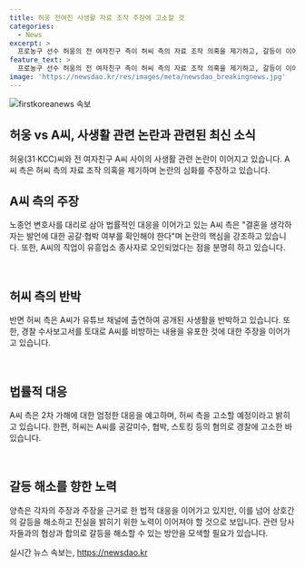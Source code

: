 ```yaml
---
title: 허웅 전여친 사생활 자료 조작 주장에 고소할 것
categories:
  - News
excerpt: >
  프로농구 선수 허웅의 전 여자친구 측이 허씨 측의 자료 조작 의혹을 제기하고, 갈등이 이어지고 있다. A씨 측은 허씨가 언론에 공개한 정보가 사실이 아니라고 주장하며, 관련하여 법적 대응을 예고했다. 허씨는 유튜브 방송을 통해 두 사람 간의 사건을 밝히는 등 여러 가지 주장을 하고 있는 상황이다. 노종언 변호사는 A씨를 대리하여 허씨의 주장에 대해 반박했으며, 해당 사안에 대한 수사 결과를 통해 진실을 밝히겠다는 입장을 밝히고 있다.
feature_text: >
  프로농구 선수 허웅의 전 여자친구 측이 허씨 측의 자료 조작 의혹을 제기하고, 갈등이 이어지고 있다. A씨 측은 허씨가 언론에 공개한 정보가 사실이 아니라고 주장하며, 관련하여 법적 대응을 예고했다. 허씨는 유튜브 방송을 통해 두 사람 간의 사건을 밝히는 등 여러 가지 주장을 하고 있는 상황이다. 노종언 변호사는 A씨를 대리하여 허씨의 주장에 대해 반박했으며, 해당 사안에 대한 수사 결과를 통해 진실을 밝히겠다는 입장을 밝히고 있다.
image: 'https://newsdao.kr/res/images/meta/newsdao_breakingnews.jpg'
---
```


<p><img src="https://newsdao.kr/res/images/meta/newsdao_breakingnews.jpg" alt="firstkoreanews 속보" /></p>

<h2 data-ke-size="size26">허웅 vs A씨, 사생활 관련 논란과 관련된 최신 소식</h2>

<p data-ke-size="size16">허웅(31·KCC)씨와 전 여자친구 A씨 사이의 사생활 관련 논란이 이어지고 있습니다. A씨 측은 허씨 측의 자료 조작 의혹을 제기하며 논란의 심화를 주장하고 있습니다.</p>

<h2 data-ke-size="size22">A씨 측의 주장</h2>

<p data-ke-size="size16">노종언 변호사를 대리로 삼아 법률적인 대응을 이어가고 있는 A씨 측은 "결혼을 생각하자는 발언에 대한 공갈·협박 여부를 확인해야 한다"며 논란의 핵심을 강조하고 있습니다. 또한, A씨의 직업이 유흥업소 종사자로 오인되었다는 점을 분명히 하고 있습니다.</p>

<p data-ke-size="size16">&nbsp;</p>

<h2 data-ke-size="size22">허씨 측의 반박</h2>

<p data-ke-size="size16">반면 허씨 측은 A씨가 유튜브 채널에 출연하여 공개된 사생활을 반박하고 있습니다. 또한, 경찰 수사보고서를 토대로 A씨를 비방하는 내용을 유포한 것에 대한 주장을 이어가고 있습니다.</p>

<p data-ke-size="size16">&nbsp;</p>

<h2 data-ke-size="size22">법률적 대응</h2>

<p data-ke-size="size16">A씨 측은 2차 가해에 대한 엄정한 대응을 예고하며, 허씨 측을 고소할 예정이라고 밝히고 있습니다. 한편, 허씨는 A씨를 공갈미수, 협박, 스토킹 등의 혐의로 경찰에 고소한 바 있습니다.</p>

<p data-ke-size="size16">&nbsp;</p>

<h2 data-ke-size="size22">갈등 해소를 향한 노력</h2>

<p data-ke-size="size16">양측은 각자의 주장과 주장을 근거로 한 법적 대응을 이어가고 있지만, 이를 넘어 상호간의 갈등을 해소하고 진실을 밝히기 위한 노력이 이어져야 할 것으로 보입니다. 관련 당사자들과의 협상과 합의로 갈등을 해소할 수 있는 방안을 모색할 필요가 있습니다.</p>
실시간 뉴스 속보는, <a href="https://newsdao.kr" rel="dofollow">https://newsdao.kr</a>


